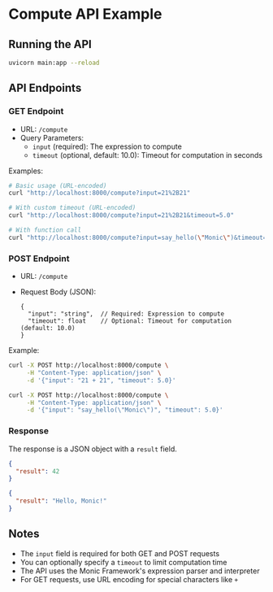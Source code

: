 # Compute API Example

## Running the API

```bash
uvicorn main:app --reload
```

## API Endpoints

### GET Endpoint

- URL: `/compute`
- Query Parameters:
  - `input` (required): The expression to compute
  - `timeout` (optional, default: 10.0): Timeout for computation in seconds

Examples:

```bash
# Basic usage (URL-encoded)
curl "http://localhost:8000/compute?input=21%2B21"

# With custom timeout (URL-encoded)
curl "http://localhost:8000/compute?input=21%2B21&timeout=5.0"
```

```bash
# With function call
curl "http://localhost:8000/compute?input=say_hello(\"Monic\")&timeout=5.0"
```

### POST Endpoint

- URL: `/compute`
- Request Body (JSON):

  ```jsonc
  {
    "input": "string",  // Required: Expression to compute
    "timeout": float    // Optional: Timeout for computation (default: 10.0)
  }
  ```

Example:

```bash
curl -X POST http://localhost:8000/compute \
     -H "Content-Type: application/json" \
     -d '{"input": "21 + 21", "timeout": 5.0}'
```

```bash
curl -X POST http://localhost:8000/compute \
     -H "Content-Type: application/json" \
     -d '{"input": "say_hello(\"Monic\")", "timeout": 5.0}'
```

### Response

The response is a JSON object with a `result` field.

```json
{
  "result": 42
}
```

```json
{
  "result": "Hello, Monic!"
}
```

## Notes

- The `input` field is required for both GET and POST requests
- You can optionally specify a `timeout` to limit computation time
- The API uses the Monic Framework's expression parser and interpreter
- For GET requests, use URL encoding for special characters like `+`
